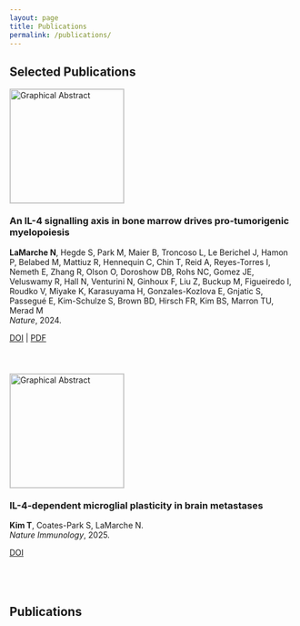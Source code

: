 ```yaml
---
layout: page
title: Publications
permalink: /publications/
---
```


## Selected Publications

<div style="display: flex; flex-direction: column; gap: 40px;">

<!-- An IL-4 signalling axis in bone marrow drives pro-tumorigenic myelopoiesis -->
<div style="display: flex; flex-wrap: wrap; align-items: flex-start; gap: 20px;">
  <img 
    src="{{ site.baseurl }}/assets/practiceimage.png" 
    alt="Graphical Abstract" 
    style="width: 200px; transition: transform 0.3s ease; border: 1px solid #ccc;" 
    onmouseover="this.style.transform='scale(1.05)'" 
    onmouseout="this.style.transform='scale(1)'">
  <div>
    <h3 style="margin-top: 0;">An IL-4 signalling axis in bone marrow drives pro-tumorigenic myelopoiesis</h3>
    <p><strong>LaMarche N</strong>, Hegde S, Park M, Maier B, Troncoso L, Le Berichel J, Hamon P, Belabed M, Mattiuz R, Hennequin C, Chin T, Reid A, Reyes-Torres I, Nemeth E, Zhang R, Olson O, Doroshow DB, Rohs NC, Gomez JE, Veluswamy R, Hall N, Venturini N, Ginhoux F, Liu Z, Buckup M, Figueiredo I, Roudko V, Miyake K, Karasuyama H, Gonzales-Kozlova E, Gnjatic S, Passegué E, Kim-Schulze S, Brown BD, Hirsch FR, Kim BS, Marron TU, Merad M
    <br><em>Nature</em>, 2024.</p>
    <p>
      <a href="[10.1038/s41586-023-06797-9](https://www.nature.com/articles/s41586-023-06797-9)" target="_blank">DOI</a> |
      <a href="{{ site.baseurl }}/assets/papers/2025-sensory-niche.pdf" target="_blank">PDF</a>
    </p>
  </div>
</div>

<!-- Publication 2 -->
<div style="display: flex; flex-wrap: wrap; align-items: flex-start; gap: 20px;">
  <img 
    src="{{ site.baseurl }}/assets/images/2025-il4-paper.png" 
    alt="Graphical Abstract" 
    style="width: 200px; transition: transform 0.3s ease; border: 1px solid #ccc;" 
    onmouseover="this.style.transform='scale(1.05)'" 
    onmouseout="this.style.transform='scale(1)'">
  <div>
    <h3 style="margin-top: 0;">IL-4-dependent microglial plasticity in brain metastases</h3>
    <p><strong>Kim T</strong>, Coates-Park S, LaMarche N.  
    <br><em>Nature Immunology</em>, 2025.</p>
    <p>
      <a href="https://doi.org/yyyy" target="_blank">DOI</a>
    </p>
  </div>
</div>

## Publications

</div>
